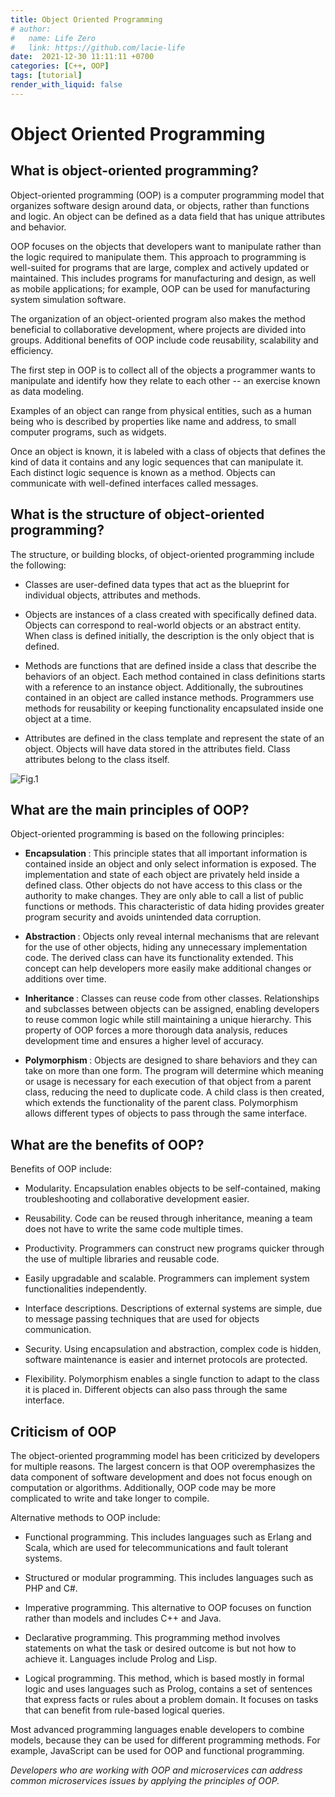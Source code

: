 ```yaml
---
title: Object Oriented Programming
# author:
#   name: Life Zero
#   link: https://github.com/lacie-life
date:  2021-12-30 11:11:11 +0700
categories: [C++, OOP]
tags: [tutorial]
render_with_liquid: false
---
```


# Object Oriented Programming

## What is object-oriented programming?

Object-oriented programming (OOP) is a computer programming model that organizes software design around data, or objects, rather than functions and logic. An object can be defined as a data field that has unique attributes and behavior.

OOP focuses on the objects that developers want to manipulate rather than the logic required to manipulate them. This approach to programming is well-suited for programs that are large, complex and actively updated or maintained. This includes programs for manufacturing and design, as well as mobile applications; for example, OOP can be used for manufacturing system simulation software.

The organization of an object-oriented program also makes the method beneficial to collaborative development, where projects are divided into groups. Additional benefits of OOP include code reusability, scalability and efficiency.

The first step in OOP is to collect all of the objects a programmer wants to manipulate and identify how they relate to each other -- an exercise known as data modeling.

Examples of an object can range from physical entities, such as a human being who is described by properties like name and address, to small computer programs, such as widgets.

Once an object is known, it is labeled with a class of objects that defines the kind of data it contains and any logic sequences that can manipulate it. Each distinct logic sequence is known as a method. Objects can communicate with well-defined interfaces called messages.

## What is the structure of object-oriented programming?

The structure, or building blocks, of object-oriented programming include the following:

- Classes are user-defined data types that act as the blueprint for individual objects, attributes and methods.

- Objects are instances of a class created with specifically defined data. Objects can correspond to real-world objects or an abstract entity. When class is defined initially, the description is the only object that is defined.

- Methods are functions that are defined inside a class that describe the behaviors of an object. Each method contained in class definitions starts with a reference to an instance object. Additionally, the subroutines contained in an object are called instance methods. Programmers use methods for reusability or keeping functionality encapsulated inside one object at a time.

- Attributes are defined in the class template and represent the state of an object. Objects will have data stored in the attributes field. Class attributes belong to the class itself.

![Fig.1](https://cdn.ttgtmedia.com/rms/onlineimages/whatis-object_oriented_programming_half_column_mobile.png)

## What are the main principles of OOP?

Object-oriented programming is based on the following principles:

- <b> Encapsulation </b> : This principle states that all important information is contained inside an object and only select information is exposed. The implementation and state of each object are privately held inside a defined class. Other objects do not have access to this class or the authority to make changes. They are only able to call a list of public functions or methods. This characteristic of data hiding provides greater program security and avoids unintended data corruption.

- <b> Abstraction </b> : Objects only reveal internal mechanisms that are relevant for the use of other objects, hiding any unnecessary implementation code. The derived class can have its functionality extended. This concept can help developers more easily make additional changes or additions over time.

- <b> Inheritance </b> : Classes can reuse code from other classes. Relationships and subclasses between objects can be assigned, enabling developers to reuse common logic while still maintaining a unique hierarchy. This property of OOP forces a more thorough data analysis, reduces development time and ensures a higher level of accuracy.

- <b> Polymorphism </b> : Objects are designed to share behaviors and they can take on more than one form. The program will determine which meaning or usage is necessary for each execution of that object from a parent class, reducing the need to duplicate code. A child class is then created, which extends the functionality of the parent class. Polymorphism allows different types of objects to pass through the same interface.


## What are the benefits of OOP?

Benefits of OOP include:

- Modularity. Encapsulation enables objects to be self-contained, making troubleshooting and collaborative development easier.

- Reusability. Code can be reused through inheritance, meaning a team does not have to write the same code multiple times.

- Productivity. Programmers can construct new programs quicker through the use of multiple libraries and reusable code.

- Easily upgradable and scalable. Programmers can implement system functionalities independently.

- Interface descriptions. Descriptions of external systems are simple, due to message passing techniques that are used for objects communication.

- Security. Using encapsulation and abstraction, complex code is hidden, software maintenance is easier and internet protocols are protected.

- Flexibility. Polymorphism enables a single function to adapt to the class it is placed in. Different objects can also pass through the same interface.

## Criticism of OOP

The object-oriented programming model has been criticized by developers for multiple reasons. The largest concern is that OOP overemphasizes the data component of software development and does not focus enough on computation or algorithms. Additionally, OOP code may be more complicated to write and take longer to compile.

Alternative methods to OOP include:

- Functional programming. This includes languages such as Erlang and Scala, which are used for telecommunications and fault tolerant systems.

- Structured or modular programming. This includes languages such as PHP and C#.

- Imperative programming. This alternative to OOP focuses on function rather than models and includes C++ and Java.

- Declarative programming. This programming method involves statements on what the task or desired outcome is but not how to achieve it. Languages include Prolog and Lisp.

- Logical programming. This method, which is based mostly in formal logic and uses languages such as Prolog, contains a set of sentences that express facts or rules about a problem domain. It focuses on tasks that can benefit from rule-based logical queries.

Most advanced programming languages enable developers to combine models, because they can be used for different programming methods. For example, JavaScript can be used for OOP and functional programming.

*Developers who are working with OOP and microservices can address common microservices issues by applying the principles of OOP.*
